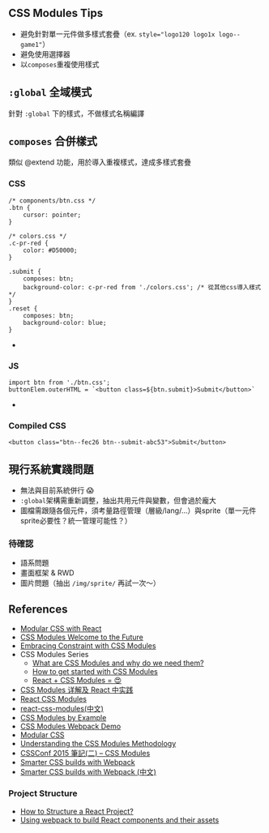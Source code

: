 ## CSS Modules Tips
 - 避免針對單一元件做多樣式套疊（ex. `style="logo120 logo1x logo--game1"`）
 - 避免使用選擇器
 - 以`composes`重複使用樣式

## `:global` 全域模式
針對 `:global` 下的樣式，不做樣式名稱編譯

## `composes` 合併樣式
類似 @extend 功能，用於導入重複樣式，達成多樣式套疊

### CSS

    /* components/btn.css */
    .btn {
        cursor: pointer;
    }
    
    /* colors.css */
    .c-pr-red {
        color: #D50000;
    }
    
    .submit {
        composes: btn;
        background-color: c-pr-red from './colors.css'; /* 從其他css導入樣式 */
    }
    .reset {
        composes: btn;
        background-color: blue;
    }
-
### JS
    import btn from './btn.css';
    buttonElem.outerHTML = `<button class=${btn.submit}>Submit</button>`
-
### Compiled CSS
    <button class="btn--fec26 btn--submit-abc53">Submit</button>

## 現行系統實踐問題
 - 無法與目前系統併行 😱
 - `:global`架構需重新調整，抽出共用元件與變數，但會過於龐大
 - 圖檔需跟隨各個元件，須考量路徑管理（層級/lang/...）與sprite（單一元件sprite必要性？統一管理可能性？）

### 待確認
 - 語系問題
 - 畫面框架 & RWD
 - 圖片問題（抽出 `/img/sprite/` 再試一次～）

## References
 - [Modular CSS with React](https://medium.com/@pioul/modular-css-with-react-61638ae9ea3e#.xk8dhx3fn)
 - [CSS Modules Welcome to the Future](https://glenmaddern.com/articles/css-modules)
 - [Embracing Constraint with CSS Modules](https://medium.com/cartogram/embracing-constraint-with-css-modules-89ba3bbcb95d#.6w9h41hv0)
 - CSS Modules Series
    - [What are CSS Modules and why do we need them?](https://css-tricks.com/css-modules-part-1-need/)
    - [How to get started with CSS Modules](https://css-tricks.com/css-modules-part-2-getting-started/)
    - [React + CSS Modules = 😍](https://css-tricks.com/css-modules-part-3-react/)
 - [CSS Modules 详解及 React 中实践](https://zhuanlan.zhihu.com/p/20495964)
 - [React CSS Modules](https://github.com/gajus/react-css-modules)
 - [react-css-modules(中文)](https://segmentfault.com/a/1190000004530909#articleHeader0)
 - [CSS Modules by Example](http://andrewhfarmer.com/css-modules-by-example/)
 - [CSS Modules Webpack Demo](https://css-modules.github.io/webpack-demo/)
 - [Modular CSS](https://amobiz.github.io/2016/04/22/modular-css-notes/)
 - [Understanding the CSS Modules Methodology](https://www.sitepoint.com/understanding-css-modules-methodology/)
 - [CSSConf 2015 筆記(二) – CSS Modules](https://hsinyu00.wordpress.com/2016/02/21/cssconf-2015-%E7%AD%86%E8%A8%98%E4%BA%8C-css-modules/)
 - [Smarter CSS builds with Webpack](https://www.bensmithett.com/smarter-css-builds-with-webpack/)
 - [Smarter CSS builds with Webpack (中文)](http://blog.xunuo.com/smarter-css-builds-with-webpack/)

### Project Structure
 - [How to Structure a React Project?](https://reactjsnews.com/structuring-react-projects)
 - [Using webpack to build React components and their assets](https://simonsmith.io/using-webpack-to-build-react-components-and-their-assets/)
